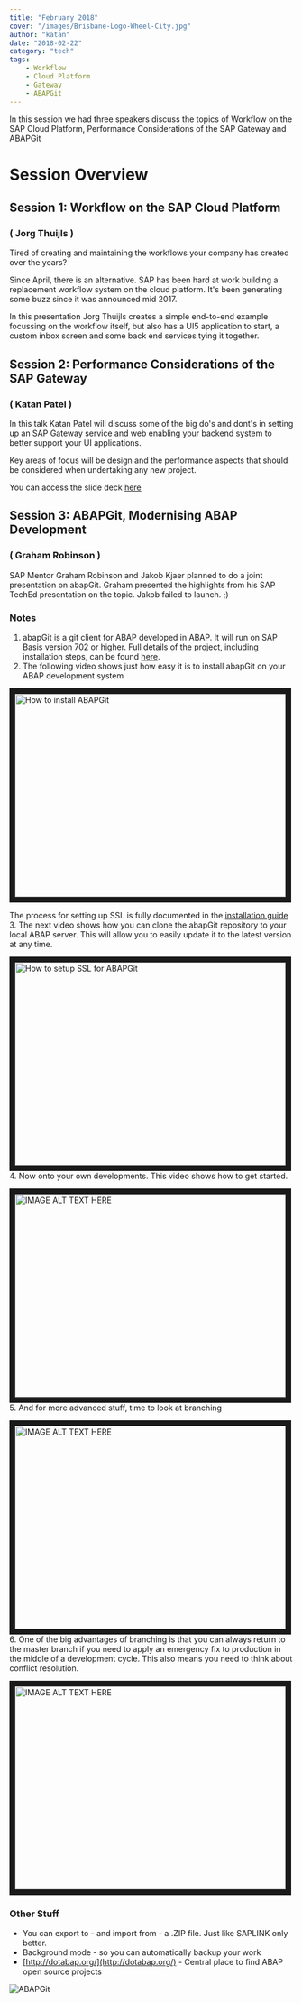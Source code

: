 ```yaml
---
title: "February 2018"
cover: "/images/Brisbane-Logo-Wheel-City.jpg"
author: "katan"
date: "2018-02-22"
category: "tech"
tags:
    - Workflow
    - Cloud Platform
    - Gateway
    - ABAPGit
---
```

In this session we had three speakers discuss the topics of Workflow on the SAP Cloud Platform, Performance Considerations of the SAP Gateway and ABAPGit   

# Session Overview

## Session 1: Workflow on the SAP Cloud Platform
### ( Jorg Thuijls )

Tired of creating and maintaining the workflows your company has created over the years? 

Since April, there is an alternative. SAP has been hard at work building a replacement workflow system on the cloud platform. It's been generating some buzz since it was announced mid 2017. 

In this presentation Jorg Thuijls creates a simple end-to-end example focussing on the workflow itself, but also has a UI5 application to start, a custom inbox screen and some back end services tying it together.


## Session 2: Performance Considerations of the SAP Gateway
### ( Katan Patel )

In this talk Katan Patel will discuss some of the big do's and dont's in setting up an SAP Gateway service and web enabling your backend system to better support your UI applications. 

Key areas of focus will be design and the performance aspects that should be considered when undertaking any new project.

You can access the slide deck <a href="https://sitbne.github.io/media/ODATA-Performance-Handling.pptx" download>here</a>

## Session 3: ABAPGit, Modernising ABAP Development 
### ( Graham Robinson  )

SAP Mentor Graham Robinson and Jakob Kjaer planned to do a joint presentation on abapGit. Graham presented the highlights from his SAP TechEd presentation on the topic. Jakob failed to launch. ;)

### Notes
1. abapGit is a git client for ABAP developed in ABAP. It will run on SAP Basis version 702 or higher.  Full details of the project, including installation steps, can be found [here](http://abapgit.org).
2. The following video shows just how easy it is to install abapGit on your ABAP development system 

<a href="https://www.youtube.com/embed/5TCBcJCafP4" target="_blank"><img src="https://img.youtube.com/vi/5TCBcJCafP4/0.jpg" 
alt="How to install ABAPGit" width="480" height="360" border="10" /></a>

The process for setting up SSL is fully documented in the [installation guide](http://docs.abapgit.org/guide-ssl-setup.html) 
3. The next video shows how you can clone the abapGit repository to your local ABAP server. This will allow you to easily update it to the latest version at any time.

<a href="https://www.youtube.com/embed/NbYJiQZeVZU" target="_blank"><img src="https://img.youtube.com/vi/NbYJiQZeVZU/0.jpg" 
alt="How to setup SSL for ABAPGit" width="480" height="360" border="10" /></a> 
4. Now onto your own developments. This video shows how to get started.

<a href="https://www.youtube.com/embed/5fmrbL5HKXI" target="_blank"><img src="https://img.youtube.com/vi/5fmrbL5HKXI/0.jpg" 
alt="IMAGE ALT TEXT HERE" width="480" height="360" border="10" /></a>
5. And for more advanced stuff, time to look at branching 

<a href="https://www.youtube.com/embed/YF8kXWYPH_w" target="_blank"><img src="https://img.youtube.com/vi/YF8kXWYPH_w/0.jpg" 
alt="IMAGE ALT TEXT HERE" width="480" height="360" border="10" /></a>
6. One of the big advantages of branching is that you can always return to the master branch if you need to apply an emergency fix to production in the middle of a development cycle. This also means you need to think about conflict resolution.

<a href="https://www.youtube.com/embed/F1Kgw7pi18Y" target="_blank"><img src="https://img.youtube.com/vi/F1Kgw7pi18Y/0.jpg" 
alt="IMAGE ALT TEXT HERE" width="480" height="360" border="10" /></a>

### Other Stuff
* You can export to - and import from - a .ZIP file. Just like SAPLINK only better.
* Background mode - so you can automatically backup your work
* [http://dotabap.org/](http://dotabap.org/) - Central place to find ABAP open source projects

![ABAPGit](../images/abapgit_logo.svg)